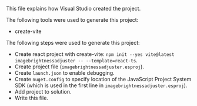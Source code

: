 This file explains how Visual Studio created the project.

The following tools were used to generate this project:
- create-vite

The following steps were used to generate this project:
- Create react project with create-vite: `npm init --yes vite@latest imagebrightnessadjuster -- --template=react-ts`.
- Create project file (`imagebrightnessadjuster.esproj`).
- Create `launch.json` to enable debugging.
- Create `nuget.config` to specify location of the JavaScript Project System SDK (which is used in the first line in `imagebrightnessadjuster.esproj`).
- Add project to solution.
- Write this file.

